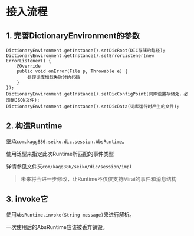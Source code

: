 # 接入流程

## 1. 完善DictionaryEnvironment的参数

```text
DictionaryEnvironment.getInstance().setDicRoot(DIC存储的路径);
DictionaryEnvironment.getInstance().setErrorListener(new ErrorListener() {
    @Override
    public void onError(File p, Throwable e) {
        处理词库加载失败时的代码
    }
});
DictionaryEnvironment.getInstance().setDicConfigPoint(词库设置存储处，必须是JSON文件);
DictionaryEnvironment.getInstance().setDicData(词库运行时产生的文件);
```

## 2. 构造Runtime

继承`com.kagg886.seiko.dic.session.AbsRuntime`。

使用泛型来指定此次Runtime所匹配的事件类型

详情参见文件夹`com/kagg886/seiko/dic/session/impl`

> 未来将会进一步修改，让Runtime不仅仅支持Mirai的事件和消息结构

## 3. invoke它

使用`AbsRuntime.invoke(String message)`来进行解析。

一次使用后的AbsRuntime应该被丢弃销毁。
